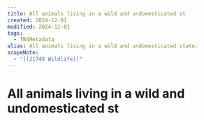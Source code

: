 ```yaml
---
title: All animals living in a wild and undomesticated st
created: 2024-12-01
modified: 2024-12-01
tags:
  - TBSMetadata
alias: All animals living in a wild and undomesticated state.
scopeNote:
  - "[[21748 Wildlife]]"
---
```

# All animals living in a wild and undomesticated st
